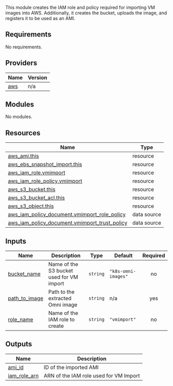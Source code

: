 This module creates the IAM role and policy required for importing VM images into AWS.
Additionally, it creates the bucket, uploads the image, and registers it to be used as an AMI.

<!-- BEGIN_TF_DOCS -->
## Requirements

No requirements.

## Providers

| Name | Version |
|------|---------|
| <a name="provider_aws"></a> [aws](#provider_aws) | n/a |

## Modules

No modules.

## Resources

| Name | Type |
|------|------|
| [aws_ami.this](https://registry.terraform.io/providers/hashicorp/aws/latest/docs/resources/ami) | resource |
| [aws_ebs_snapshot_import.this](https://registry.terraform.io/providers/hashicorp/aws/latest/docs/resources/ebs_snapshot_import) | resource |
| [aws_iam_role.vmimport](https://registry.terraform.io/providers/hashicorp/aws/latest/docs/resources/iam_role) | resource |
| [aws_iam_role_policy.vmimport](https://registry.terraform.io/providers/hashicorp/aws/latest/docs/resources/iam_role_policy) | resource |
| [aws_s3_bucket.this](https://registry.terraform.io/providers/hashicorp/aws/latest/docs/resources/s3_bucket) | resource |
| [aws_s3_bucket_acl.this](https://registry.terraform.io/providers/hashicorp/aws/latest/docs/resources/s3_bucket_acl) | resource |
| [aws_s3_object.this](https://registry.terraform.io/providers/hashicorp/aws/latest/docs/resources/s3_object) | resource |
| [aws_iam_policy_document.vmimport_role_policy](https://registry.terraform.io/providers/hashicorp/aws/latest/docs/data-sources/iam_policy_document) | data source |
| [aws_iam_policy_document.vmimport_trust_policy](https://registry.terraform.io/providers/hashicorp/aws/latest/docs/data-sources/iam_policy_document) | data source |

## Inputs

| Name | Description | Type | Default | Required |
|------|-------------|------|---------|:--------:|
| <a name="input_bucket_name"></a> [bucket_name](#input_bucket_name) | Name of the S3 bucket used for VM import | `string` | `"k8s-omni-images"` | no |
| <a name="input_path_to_image"></a> [path_to_image](#input_path_to_image) | Path to the extracted Omni image | `string` | n/a | yes |
| <a name="input_role_name"></a> [role_name](#input_role_name) | Name of the IAM role to create | `string` | `"vmimport"` | no |

## Outputs

| Name | Description |
|------|-------------|
| <a name="output_ami_id"></a> [ami_id](#output_ami_id) | ID of the imported AMI |
| <a name="output_iam_role_arn"></a> [iam_role_arn](#output_iam_role_arn) | ARN of the IAM role used for VM Import |
<!-- END_TF_DOCS -->